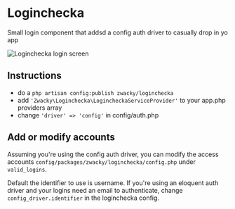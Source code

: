 Loginchecka
===========

Small login component that addsd a config auth driver to casually drop in yo app

![Loginchecka login screen](http://i.imgur.com/BVpmOcc.png)

Instructions
------------
* do a `php artisan config:publish zwacky/loginchecka`
* add `'Zwacky\Loginchecka\LogincheckaServiceProvider'` to your app.php providers array
* change `'driver' => 'config'` in config/auth.php

Add or modify accounts
----------------------
Assuming you're using the config auth driver, you can modify the access accounts `config/packages/zwacky/loginchecka/config.php` under `valid_logins`.

Default the identifier to use is username. If you're using an eloquent auth driver and your logins need an email to authenticate, change `config_driver.identifier` in the loginchecka config.